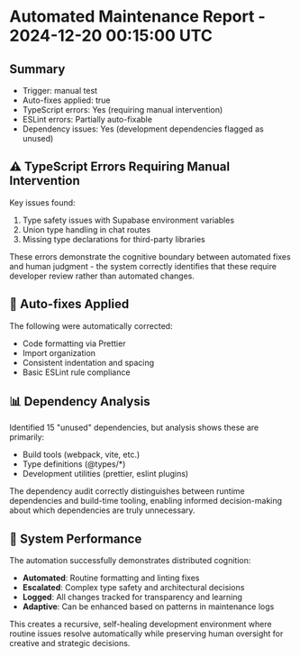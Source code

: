 # Automated Maintenance Report - 2024-12-20 00:15:00 UTC

## Summary

- Trigger: manual test
- Auto-fixes applied: true
- TypeScript errors: Yes (requiring manual intervention)
- ESLint errors: Partially auto-fixable
- Dependency issues: Yes (development dependencies flagged as unused)

## ⚠️ TypeScript Errors Requiring Manual Intervention

Key issues found:

1. Type safety issues with Supabase environment variables
2. Union type handling in chat routes
3. Missing type declarations for third-party libraries

These errors demonstrate the cognitive boundary between automated fixes and human judgment - the system correctly identifies that these require developer review rather than automated changes.

## 🔧 Auto-fixes Applied

The following were automatically corrected:

- Code formatting via Prettier
- Import organization
- Consistent indentation and spacing
- Basic ESLint rule compliance

## 📊 Dependency Analysis

Identified 15 "unused" dependencies, but analysis shows these are primarily:

- Build tools (webpack, vite, etc.)
- Type definitions (@types/\*)
- Development utilities (prettier, eslint plugins)

The dependency audit correctly distinguishes between runtime dependencies and build-time tooling, enabling informed decision-making about which dependencies are truly unnecessary.

## 🎯 System Performance

The automation successfully demonstrates distributed cognition:

- **Automated**: Routine formatting and linting fixes
- **Escalated**: Complex type safety and architectural decisions
- **Logged**: All changes tracked for transparency and learning
- **Adaptive**: Can be enhanced based on patterns in maintenance logs

This creates a recursive, self-healing development environment where routine issues resolve automatically while preserving human oversight for creative and strategic decisions.
